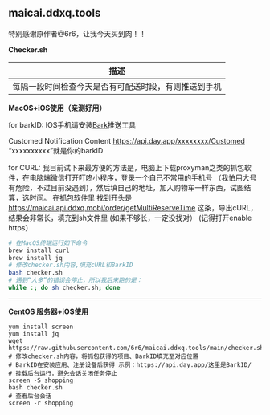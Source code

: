 ## maicai.ddxq.tools
特别感谢原作者@6r6，让我今天买到肉！！

**Checker.sh**

| 描述  |
| ------------ |
| 每隔一段时间检查今天是否有可配送时段，有则推送到手机  |

**MacOS+iOS使用（亲测好用）**

for barkID:
IOS手机请安装[Bark](https://apps.apple.com/cn/app/bark-%E7%BB%99%E4%BD%A0%E7%9A%84%E6%89%8B%E6%9C%BA%E5%8F%91%E6%8E%A8%E9%80%81/id1403753865)推送工具

Customed Notification Content https://api.day.app/xxxxxxxx/Customed
“xxxxxxxxxx”就是你的barkID
 
 
for CURL:
我目前试下来最方便的方法是，电脑上下载proxyman之类的抓包软件，在电脑端微信打开叮咚小程序，登录一个自己不常用的手机号
（我怕用大号有危险，不过目前没遇到），然后填自己的地址，加入购物车一样东西，试图结算，选时间。
在抓包软件里 找到开头是 https://maicai.api.ddxq.mobi/order/getMultiReserveTime 这条，导出cURL，结果会非常长，填充到sh文件里
(如果不够长，一定没找对）
(记得打开enable https）

```bash
# 在MacOS终端运行如下命令
brew install curl
brew install jq
# 修改checker.sh内容,填充cURL和BarkID
bash checker.sh
# 遇到“人多”的错误会停止，所以我后来跑的是：
while :; do sh checker.sh; done
```
---

**CentOS 服务器+iOS使用**
```shell
yum install screen
yum install jq
wget https://raw.githubusercontent.com/6r6/maicai.ddxq.tools/main/checker.sh
# 修改checker.sh内容，将抓包获得的项目、BarkID填充至对应位置
# BarkID在安装应用、注册设备后获得 示例：https://api.day.app/这里是BarkID/
# 挂载后台运行，避免会话关闭任务停止
screen -S shopping 
bash checker.sh
# 查看后台会话
screen -r shopping
```
